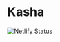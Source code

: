 # Kasha

[![Netlify Status](https://api.netlify.com/api/v1/badges/aa465ec9-27c1-4576-aa52-8415a4288d52/deploy-status)](https://app.netlify.com/sites/kasha/deploys)

